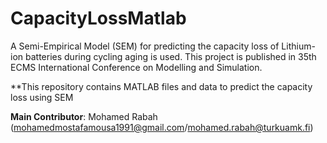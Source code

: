 # CapacityLossMatlab
A Semi-Empirical Model (SEM) for predicting the capacity loss of Lithium-ion batteries during cycling aging is used. This project is published in 35th ECMS International Conference on Modelling and Simulation.

**This repository contains MATLAB files and data to predict the capacity loss using SEM

**Main Contributor**: Mohamed Rabah (mohamedmostafamousa1991@gmail.com/mohamed.rabah@turkuamk.fi)

